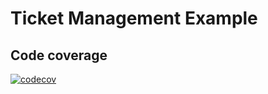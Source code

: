 # Ticket Management Example

## Code coverage

[![codecov](https://codecov.io/gh/kaneeldias/ticket-management-example/graph/badge.svg?token=7eoUkqqaOf)](https://codecov.io/gh/kaneeldias/ticket-management-example)
